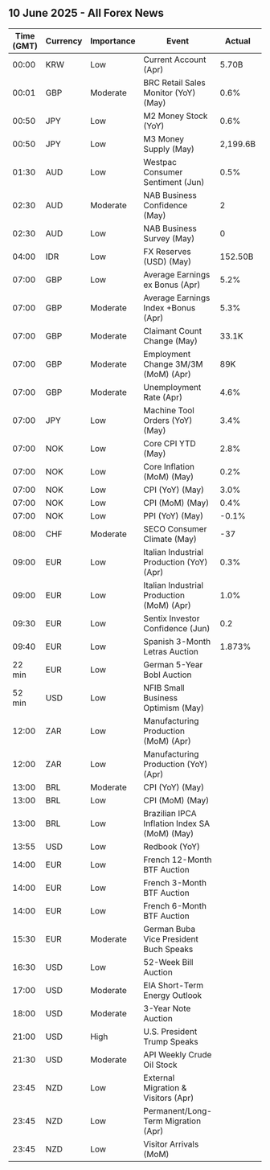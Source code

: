 ## 10 June 2025 - All Forex News

| Time (GMT) | Currency | Importance | Event | Actual | Forecast | Previous |
|------|----------|------------|-------|--------|----------|----------|
| 00:00 | KRW | Low | Current Account (Apr) | 5.70B |  | 9.14B |
| 00:01 | GBP | Moderate | BRC Retail Sales Monitor (YoY) (May) | 0.6% | 2.7% | 6.8% |
| 00:50 | JPY | Low | M2 Money Stock (YoY) | 0.6% | 0.6% | 0.5% |
| 00:50 | JPY | Low | M3 Money Supply (May) | 2,199.6B |  | 2,198.3B |
| 01:30 | AUD | Low | Westpac Consumer Sentiment (Jun) | 0.5% |  | 2.2% |
| 02:30 | AUD | Moderate | NAB Business Confidence (May) | 2 |  | -1 |
| 02:30 | AUD | Low | NAB Business Survey (May) | 0 |  | 2 |
| 04:00 | IDR | Low | FX Reserves (USD) (May) | 152.50B |  | 152.50B |
| 07:00 | GBP | Low | Average Earnings ex Bonus (Apr) | 5.2% | 5.4% | 5.5% |
| 07:00 | GBP | Moderate | Average Earnings Index +Bonus (Apr) | 5.3% | 5.5% | 5.6% |
| 07:00 | GBP | Moderate | Claimant Count Change (May) | 33.1K | 9.5K | -21.2K |
| 07:00 | GBP | Moderate | Employment Change 3M/3M (MoM) (Apr) | 89K |  | 112K |
| 07:00 | GBP | Moderate | Unemployment Rate (Apr) | 4.6% | 4.6% | 4.5% |
| 07:00 | JPY | Low | Machine Tool Orders (YoY) (May) | 3.4% |  | 7.7% |
| 07:00 | NOK | Low | Core CPI YTD (May) | 2.8% |  | 3.0% |
| 07:00 | NOK | Low | Core Inflation (MoM) (May) | 0.2% |  | 0.5% |
| 07:00 | NOK | Low | CPI (YoY) (May) | 3.0% |  | 2.5% |
| 07:00 | NOK | Low | CPI (MoM) (May) | 0.4% |  | 0.7% |
| 07:00 | NOK | Low | PPI (YoY) (May) | -0.1% |  | 2.1% |
| 08:00 | CHF | Moderate | SECO Consumer Climate (May) | -37 | -38 | -39 |
| 09:00 | EUR | Low | Italian Industrial Production (YoY) (Apr) | 0.3% |  | -1.8% |
| 09:00 | EUR | Low | Italian Industrial Production (MoM) (Apr) | 1.0% | 0.0% | 0.0% |
| 09:30 | EUR | Low | Sentix Investor Confidence (Jun) | 0.2 | -5.3 | -8.1 |
| 09:40 | EUR | Low | Spanish 3-Month Letras Auction | 1.873% |  | 1.976% |
| 22 min | EUR | Low | German 5-Year Bobl Auction |  |  | 2.070% |
| 52 min | USD | Low | NFIB Small Business Optimism (May) |  | 95.9 | 95.8 |
| 12:00 | ZAR | Low | Manufacturing Production (MoM) (Apr) |  |  | -2.2% |
| 12:00 | ZAR | Low | Manufacturing Production (YoY) (Apr) |  |  | -0.8% |
| 13:00 | BRL | Moderate | CPI (YoY) (May) |  |  | 5.53% |
| 13:00 | BRL | Low | CPI (MoM) (May) |  |  | 0.43% |
| 13:00 | BRL | Low | Brazilian IPCA Inflation Index SA (MoM) (May) |  |  | 0.41% |
| 13:55 | USD | Low | Redbook (YoY) |  |  | 4.9% |
| 14:00 | EUR | Low | French 12-Month BTF Auction |  |  | 1.909% |
| 14:00 | EUR | Low | French 3-Month BTF Auction |  |  | 1.985% |
| 14:00 | EUR | Low | French 6-Month BTF Auction |  |  | 1.962% |
| 15:30 | EUR | Moderate | German Buba Vice President Buch Speaks |  |  |  |
| 16:30 | USD | Low | 52-Week Bill Auction |  |  | 3.930% |
| 17:00 | USD | Moderate | EIA Short-Term Energy Outlook |  |  |  |
| 18:00 | USD | Moderate | 3-Year Note Auction |  |  | 3.824% |
| 21:00 | USD | High | U.S. President Trump Speaks |  |  |  |
| 21:30 | USD | Moderate | API Weekly Crude Oil Stock |  | 0.700M | -3.300M |
| 23:45 | NZD | Low | External Migration & Visitors (Apr) |  |  | -8.40% |
| 23:45 | NZD | Low | Permanent/Long-Term Migration (Apr) |  |  | 2,480 |
| 23:45 | NZD | Low | Visitor Arrivals (MoM) |  |  | -1.9% |
